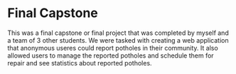 # Final Capstone

This was a final capstone or final project that was completed by myself and a team of 3 other students. We were tasked with creating a web application that anonymous useres could report potholes in their community. It also allowed users to manage the reported potholes and schedule them for repair and see statistics about reported potholes.
